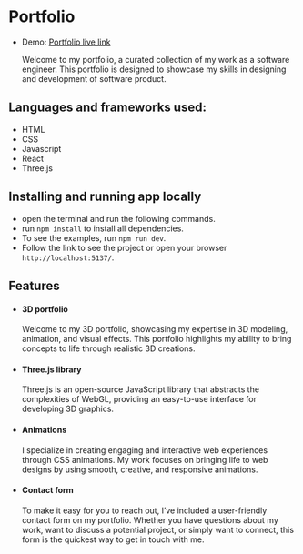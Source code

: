 # Portfolio

- Demo: [Portfolio live link](https://shantanu02-portfolio-xi.vercel.app/)

  Welcome to my portfolio, a curated collection of my work as a software engineer. This portfolio is designed to showcase my skills in designing and development of software product.

## Languages and frameworks used:

- HTML
- CSS
- Javascript
- React
- Three.js

## Installing and running app locally

- open the terminal and run the following commands.
- run `npm install` to install all dependencies.
- To see the examples, run `npm run dev`.
- Follow the link to see the project or open your browser `http://localhost:5137/`.

## Features

- #### 3D portfolio

  Welcome to my 3D portfolio, showcasing my expertise in 3D modeling, animation, and visual effects. This portfolio highlights my ability to bring concepts to life through realistic 3D creations.

- #### Three.js library

  Three.js is an open-source JavaScript library that abstracts the complexities of WebGL, providing an easy-to-use interface for developing 3D graphics.

- #### Animations

  I specialize in creating engaging and interactive web experiences through CSS animations. My work focuses on bringing life to web designs by using smooth, creative, and responsive animations.

- #### Contact form

  To make it easy for you to reach out, I’ve included a user-friendly contact form on my portfolio. Whether you have questions about my work, want to discuss a potential project, or simply want to connect, this form is the quickest way to get in touch with me.
